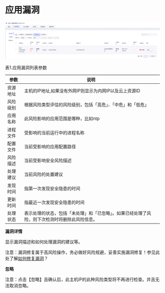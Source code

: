 

# 应用漏洞

![](/images/operation/events/应用漏洞.png)

表1.应用漏洞列表参数

|参数|说明|
|---|---|
| 资源地址  | 主机的IP地址,如果没有外网IP则显示为内网IP以及云上资源ID      |
|风险级别|根据风险类型评估的风险级别，包括「高危」、「中危」和「低危」|
|应用名称|此风险影响的应用范围是哪种，比如ntp|
|进程文件|受影响的当前运行中的进程名称|
|配置文件|当前受影响的应用配置路径|
|风险描述|当前受影响安全风险描述|
|处理建议|当前风险的处置建议|
|发现时间|指第一次发现安全隐患的时间|
|更新时间|指最近一次发现安全隐患的时间|
|处理状态|表示处理的状态，包括「未处理」和「已忽略」。如果已经处理了风险，则下次检测时将删除此风险信息。|

**漏洞详情**

显示漏洞描述和如何处理漏洞的建议等。

<wrap
em>注意：漏洞修复属于高风险操作，务必做好风险规避，妥善实施漏洞修复！</wrap>参见此处了解[如何修复漏洞](uhids/faq/bugs)？

**忽略**

<wrap em>注意：点击【忽略】且确认后，此主机IP的此种风险类型将不再进行检查。并且无法取消忽略。</wrap>
